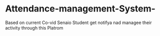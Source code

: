 # Attendance-management-System-
Based on current Co-vid Senaio Student get notifya nad managee their activity through this Platrom
